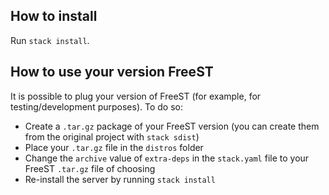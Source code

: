 ## How to install
Run `stack install`.

## How to use your version FreeST
It is possible to plug your version of FreeST (for example, for testing/development purposes).
To do so:
- Create a `.tar.gz` package of your FreeST version (you can create them from the original project 
    with `stack sdist`)
- Place your `.tar.gz` file in the `distros` folder
- Change the `archive` value of `extra-deps` in the `stack.yaml` file to your FreeST `.tar.gz` file
    of choosing
- Re-install the server by running `stack install`